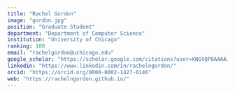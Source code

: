 ```yaml
---
title: "Rachel Gordon"
image: "gordon.jpg"
position: "Graduate Student"
department: "Department of Computer Science"
institution: "University of Chicago"
ranking: 100
email: "rachelgordon@uchicago.edu"
google_scholar: "https://scholar.google.com/citations?user=KNGtQP8AAAAJ&hl=en&authuser=1"
linkedin: "https://www.linkedin.com/in/rachelngordon/"
orcid: "https://orcid.org/0000-0002-1427-0146"
web: "https://rachelngordon.github.io/"
---
```

